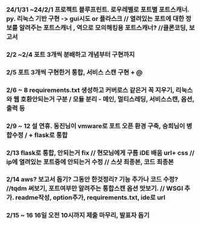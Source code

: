 ### 24/1/31 ~24/2/1 프로젝트 블루프린트. 로우레벨로 포트별 포트스캐너. py. 리눅스 기반 구현 -> gui시도 or 플라스크   // 열려있는 포트에 대한 정보를 알려주는 포트스캐너 , 역으로 모의해킹용 포트스캐너? //클론코딩, 보고서
### 2/2 ~2/4 포트 3개씩 분배하고 개념부터 구현까지
### 2/5 포트 3개씩 구현한거 통합, 서비스 스캔 구현 + @
### 2/6 ~ 8 requirements.txt 생성하고 커버로스 같은거 꼭 지우기, 리눅스와 웹 호환안되는거 구분 / 모듈 분리 - 메인, 멀티스레딩, 서비스스캔, 옵션, 출력 등  
### 2/9 ~ 12 설 연휴. 동진님이 vmware로 포트 오픈 환경 구축, 승희님이 병합수정 / + flask로 통합 
### 2/13 flask로 통합, 안되는거 fix // 현모님에게 구름 iDE 배움 url+ css // ip에 열려있는 포트중에 안되는거 수정 // 스샷 최종본, 코드 최종본 
### 2/14 aws? 보고서 돕기? 그동안 한것정리? 기능 추가나 코드 수정? //tqdm 써보기, 포트여부만 알려주는 통합스캔 옵션 맛보기. // WSGI 추가. readme작성, option추가, requirements.txt, ide로 url
### 2/15 ~ 16 16일 오전 10시까지 제출 마무리, 발표자 돕기 

